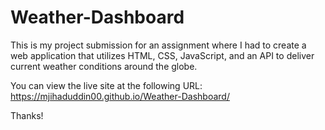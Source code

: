 # Weather-Dashboard
This is my project submission for an assignment where I had to create a web application that utilizes HTML, CSS, JavaScript, and an API to deliver current weather conditions around the globe.

You can view the live site at the following URL: https://mjihaduddin00.github.io/Weather-Dashboard/

Thanks!
